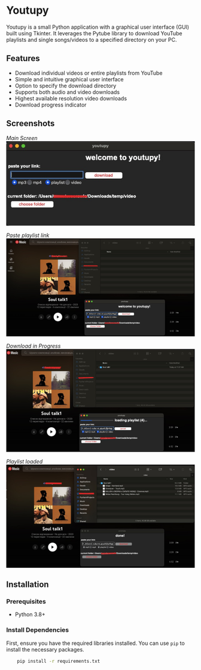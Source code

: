 # Youtupy

Youtupy is a small Python application with a graphical user interface (GUI) built using Tkinter. It leverages the Pytube library to download YouTube playlists and single songs/videos to a specified directory on your PC.

## Features

- Download individual videos or entire playlists from YouTube
- Simple and intuitive graphical user interface
- Option to specify the download directory
- Supports both audio and video downloads
- Highest available resolution video downloads
- Download progress indicator

## Screenshots

*Main Screen*<br>
![Youtupy Main Screen](screenshots/1.jpeg)

*Paste playlist link*
![Paste playlist link](screenshots/2.jpeg)

*Download in Progress*
![Download in Progress](screenshots/3.jpeg)

*Playlist loaded*
![Playlist loaded](screenshots/4.jpeg)

## Installation

### Prerequisites

- Python 3.8+

### Install Dependencies

First, ensure you have the required libraries installed. You can use `pip` to install the necessary packages.

```sh
    pip install -r requirements.txt 
```
